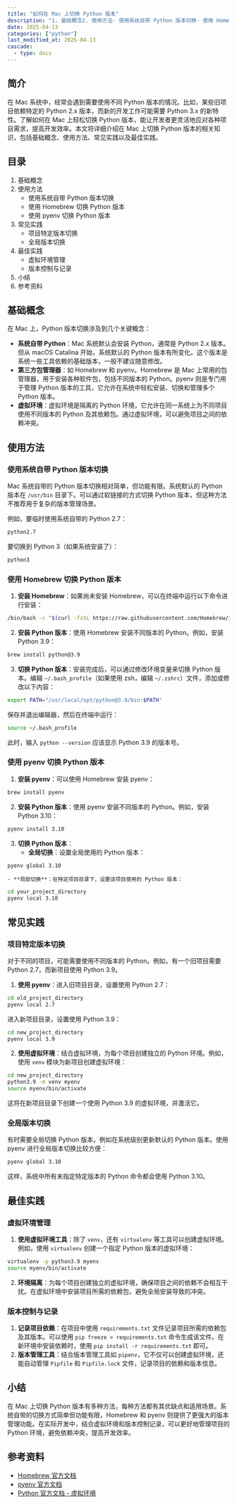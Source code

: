 ```yaml
---
title: "如何在 Mac 上切换 Python 版本"
description: "1. 基础概念2. 使用方法- 使用系统自带 Python 版本切换- 使用 Homebrew 切换 Python 版本- 使用 pyenv 切换 Python 版本3. 常见实践- 项目特定版本切换- 全局版本切换4. 最佳实践- 虚拟环境管理- 版本控制与记录5. 小结6. 参考资料"
date: 2025-04-13
categories: ["python"]
last_modified_at: 2025-04-13
cascade:
  - type: docs
---
```



## 简介
在 Mac 系统中，经常会遇到需要使用不同 Python 版本的情况。比如，某些旧项目依赖特定的 Python 2.x 版本，而新的开发工作可能需要 Python 3.x 的新特性。了解如何在 Mac 上轻松切换 Python 版本，能让开发者更灵活地应对各种项目需求，提高开发效率。本文将详细介绍在 Mac 上切换 Python 版本的相关知识，包括基础概念、使用方法、常见实践以及最佳实践。

<!-- more -->
## 目录
1. 基础概念
2. 使用方法
    - 使用系统自带 Python 版本切换
    - 使用 Homebrew 切换 Python 版本
    - 使用 pyenv 切换 Python 版本
3. 常见实践
    - 项目特定版本切换
    - 全局版本切换
4. 最佳实践
    - 虚拟环境管理
    - 版本控制与记录
5. 小结
6. 参考资料

## 基础概念
在 Mac 上，Python 版本切换涉及到几个关键概念：
- **系统自带 Python**：Mac 系统默认会安装 Python，通常是 Python 2.x 版本。但从 macOS Catalina 开始，系统默认的 Python 版本有所变化。这个版本是系统一些工具依赖的基础版本，一般不建议随意修改。
- **第三方包管理器**：如 Homebrew 和 pyenv。Homebrew 是 Mac 上常用的包管理器，用于安装各种软件包，包括不同版本的 Python。pyenv 则是专门用于管理 Python 版本的工具，它允许在系统中轻松安装、切换和管理多个 Python 版本。
- **虚拟环境**：虚拟环境是隔离的 Python 环境，它允许在同一系统上为不同项目使用不同版本的 Python 及其依赖包。通过虚拟环境，可以避免项目之间的依赖冲突。

## 使用方法
### 使用系统自带 Python 版本切换
Mac 系统自带的 Python 版本切换相对简单，但功能有限。系统默认的 Python 版本在 `/usr/bin` 目录下。可以通过软链接的方式切换 Python 版本，但这种方法不推荐用于复杂的版本管理场景。

例如，要临时使用系统自带的 Python 2.7：
```bash
python2.7
```
要切换到 Python 3（如果系统安装了）：
```bash
python3
```

### 使用 Homebrew 切换 Python 版本
1. **安装 Homebrew**：如果尚未安装 Homebrew，可以在终端中运行以下命令进行安装：
```bash
/bin/bash -c "$(curl -fsSL https://raw.githubusercontent.com/Homebrew/install/HEAD/install.sh)"
```
2. **安装 Python 版本**：使用 Homebrew 安装不同版本的 Python。例如，安装 Python 3.9：
```bash
brew install python@3.9
```
3. **切换 Python 版本**：安装完成后，可以通过修改环境变量来切换 Python 版本。编辑 `~/.bash_profile`（如果使用 zsh，编辑 `~/.zshrc`）文件，添加或修改以下内容：
```bash
export PATH="/usr/local/opt/python@3.9/bin:$PATH"
```
保存并退出编辑器，然后在终端中运行：
```bash
source ~/.bash_profile
```
此时，输入 `python --version` 应该显示 Python 3.9 的版本号。

### 使用 pyenv 切换 Python 版本
1. **安装 pyenv**：可以使用 Homebrew 安装 pyenv：
```bash
brew install pyenv
```
2. **安装 Python 版本**：使用 pyenv 安装不同版本的 Python。例如，安装 Python 3.10：
```bash
pyenv install 3.10
```
3. **切换 Python 版本**：
    - **全局切换**：设置全局使用的 Python 版本：
```bash
pyenv global 3.10
```
    - **局部切换**：在特定项目目录下，设置该项目使用的 Python 版本：
```bash
cd your_project_directory
pyenv local 3.10
```

## 常见实践
### 项目特定版本切换
对于不同的项目，可能需要使用不同版本的 Python。例如，有一个旧项目需要 Python 2.7，而新项目使用 Python 3.9。
1. **使用 pyenv**：进入旧项目目录，设置使用 Python 2.7：
```bash
cd old_project_directory
pyenv local 2.7
```
进入新项目目录，设置使用 Python 3.9：
```bash
cd new_project_directory
pyenv local 3.9
```
2. **使用虚拟环境**：结合虚拟环境，为每个项目创建独立的 Python 环境。例如，使用 `venv` 模块为新项目创建虚拟环境：
```bash
cd new_project_directory
python3.9 -m venv myenv
source myenv/bin/activate
```
这将在新项目目录下创建一个使用 Python 3.9 的虚拟环境，并激活它。

### 全局版本切换
有时需要全局切换 Python 版本，例如在系统级别更新默认的 Python 版本。使用 pyenv 进行全局版本切换比较方便：
```bash
pyenv global 3.10
```
这样，系统中所有未指定特定版本的 Python 命令都会使用 Python 3.10。

## 最佳实践
### 虚拟环境管理
1. **使用虚拟环境工具**：除了 `venv`，还有 `virtualenv` 等工具可以创建虚拟环境。例如，使用 `virtualenv` 创建一个指定 Python 版本的虚拟环境：
```bash
virtualenv -p python3.9 myenv
source myenv/bin/activate
```
2. **环境隔离**：为每个项目创建独立的虚拟环境，确保项目之间的依赖不会相互干扰。在虚拟环境中安装项目所需的依赖包，避免全局安装导致的冲突。

### 版本控制与记录
1. **记录项目依赖**：在项目中使用 `requirements.txt` 文件记录项目所需的依赖包及其版本。可以使用 `pip freeze > requirements.txt` 命令生成该文件。在新环境中安装依赖时，使用 `pip install -r requirements.txt` 即可。
2. **版本管理工具**：结合版本管理工具如 `pipenv`，它不仅可以创建虚拟环境，还能自动管理 `Pipfile` 和 `Pipfile.lock` 文件，记录项目的依赖和版本信息。

## 小结
在 Mac 上切换 Python 版本有多种方法，每种方法都有其优缺点和适用场景。系统自带的切换方式简单但功能有限，Homebrew 和 pyenv 则提供了更强大的版本管理功能。在实际开发中，结合虚拟环境和版本控制记录，可以更好地管理项目的 Python 环境，避免依赖冲突，提高开发效率。

## 参考资料
- [Homebrew 官方文档](https://docs.brew.sh/)
- [pyenv 官方文档](https://github.com/pyenv/pyenv)
- [Python 官方文档 - 虚拟环境](https://docs.python.org/3/library/venv.html)